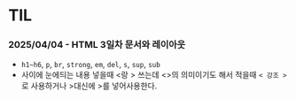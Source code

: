 # TIL
### 2025/04/04 - HTML 3일차 문서와 레이아웃
* `h1~h6`, `p`, `br`, `strong`, `em`, `del`, `s`, `sup`, `sub`
* <code></code>사이에 눈에듸는 내용 넣을때 &lt;랑 &gt; 쓰는데 <>의 의미이기도 해서 적을때 <code>&lt; 강조 &gt;</code>로 사용하거나 >대신에 &gt;를 넣어사용한다.